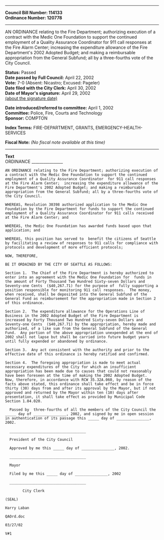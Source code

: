 * * * * *  
  
**Council Bill Number: [](#h0)[](#h2)114133**   
**Ordinance Number: 120778**  
  
* * * * *  
  
AN ORDINANCE relating to the Fire Department; authorizing execution of a contract with the Medic One Foundation to support the continued employment of a Quality Assurance Coordinator for 911 call responses at the Fire Alarm Center; increasing the expenditure allowance of the Fire Department's 2002 Adopted Budget; and making a reimbursable appropriation from the General Subfund; all by a three-fourths vote of the City Council.  
  
**Status:** Passed   
**Date passed by Full Council:** April 22, 2002   
**Vote:** 7-0 (Absent: Nicastro; Excused: Pageler)   
**Date filed with the City Clerk:** April 30, 2002   
**Date of Mayor's signature:** April 29, 2002   
[(about the signature date)](/~public/approvaldate.htm)   
  
  
**Date introduced/referred to committee:** April 1, 2002   
**Committee:** Police, Fire, Courts and Technology   
**Sponsor:** COMPTON   
  
**Index Terms:** FIRE-DEPARTMENT, GRANTS, EMERGENCY-HEALTH-SERVICES  
  
**Fiscal Note:** *(No fiscal note available at this time)*  
  
* * * * *  
  
**Text**  
    ORDINANCE ________________  
  
    AN ORDINANCE relating to the Fire Department; authorizing execution of  
    a contract with the Medic One Foundation to support the continued  
    employment of a Quality Assurance Coordinator  for 911 call responses  
    at the Fire Alarm Center;  increasing the expenditure allowance of the  
    Fire Department's 2002 Adopted Budget; and making a reimbursable  
    appropriation from the General Subfund; all by a three-fourths vote of  
    the City Council.  
  
    WHEREAS, Resolution 30398 authorized application to the Medic One  
    Foundation by the Fire Department for funds to support the continued  
    employment of a Quality Assurance Coordinator for 911 calls received  
    at the Fire Alarm Center; and  
  
    WHEREAS, the Medic One Foundation has awarded funds based upon that  
    application; and  
  
    WHEREAS, this position has served to  benefit the citizens of Seattle  
    by facilitating a review of responses to 911 calls for compliance with  
    protocols and development of more efficient protocols;  
  
    NOW, THEREFORE,  
  
    BE IT ORDAINED BY THE CITY OF SEATTLE AS FOLLOWS:  
  
    Section 1.  The Chief of the Fire Department is hereby authorized to  
    enter into an agreement with the Medic One Foundation for  funds in  
    the amount of Forty Thousand Two Hundred Sixty-seven Dollars and  
    Seventy-one Cents  ($40,267.71) for the purpose of  fully supporting a  
    position responsible for monitoring 911 call responses.  The money,  
    when received, shall be deposited into the General Subfund of the  
    General Fund as reimbursement for the appropriation made in Section 2  
    of this ordinance.  
  
    Section 2.  The expenditure allowance for the Operations Line of  
    Business in the 2002 Adopted Budget of the Fire Department is  
    increased by Forty Thousand Two Hundred Sixty-seven Dollars and  
    Seventy-one Cents  ($40,267.71) by the appropriation, hereby made and  
    authorized, of a like sum from the General Subfund of the General  
    Fund.  Any portion of the above appropriation unexpended at the end of  
    2002 shall not lapse but shall be carried into future budget years  
    until fully expended or abandoned by ordinance.  
  
    Section 3.  Any act consistent with the authority and prior to the  
    effective date of this ordinance is hereby ratified and confirmed.  
  
    Section 4.  The foregoing appropriation is made to meet actual  
    necessary expenditures of the City for which an insufficient  
    appropriation has been made due to causes that could not reasonably  
    have been foreseen at the time of making the 2002 Adopted Budget.  
    Now, therefore, in accordance with RCW 35.32A.060, by reason of the  
    facts above stated, this ordinance shall take effect and be in force  
    thirty (30) days from and after its approval by the Mayor, but if not  
    approved and returned by the Mayor within ten (10) days after  
    presentation, it shall take effect as provided by Municipal Code  
    Section 1.04.020.  
  
      Passed by  three-fourths of all the members of the City Council the  
    _____ day of _______________, 2002, and signed by me in open session  
    in authentication of its passage this _____ day of _______________,  
    2002.  
  
      ___________________________________  
  
      President of the City Council  
  
      Approved by me this _____ day of _______________, 2002.  
  
      ___________________________________  
  
      Mayor  
  
      Filed by me this _____ day of _______________, 2002  
  
      ___________________________________  
  
            City Clerk  
  
    (SEAL)  
  
    Harry Laban  
  
    QAOrd.doc  
  
    03/27/02  
  
    V#1  
